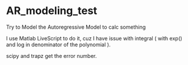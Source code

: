 # AR_modeling_test

Try to Model the Autoregressive Model to calc something

I use Matlab LiveScript to do it, cuz I have issue with integral ( with exp() and log in 
denominator of the polynomial ).

scipy and trapz get the error number.